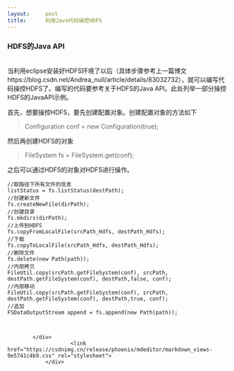 ```yaml
---
layout:     post
title:      利用Java代码操控HDFS
---
```

<div id="article_content" class="article_content clearfix csdn-tracking-statistics" data-pid="blog" data-mod="popu_307" data-dsm="post">
								            <div id="content_views" class="markdown_views prism-atom-one-light">
							<!-- flowchart 箭头图标 勿删 -->
							<svg xmlns="http://www.w3.org/2000/svg" style="display: none;"><path stroke-linecap="round" d="M5,0 0,2.5 5,5z" id="raphael-marker-block" style="-webkit-tap-highlight-color: rgba(0, 0, 0, 0);"></path></svg>
							<p></p><div class="toc"><h3>HDFS的Java API</h3><br>
当利用eclipse安装好HDFS环境了以后（具体步骤参考上一篇博文https://blog.csdn.net/Andrea_null/article/details/83032732），就可以编写代码操控HDFS了。编写的代码要参考关于HDFS的Java API。此处列举一部分操控HDFS的JavaAPI示例。</div><p></p>
<p>首先，想要操控HDFS，要先创建配置对象。创建配置对象的方法如下</p>
<blockquote>
<p>Configuration conf = new Configuration(true);</p>
</blockquote>
<p>然后再创建HDFS的对象</p>
<blockquote>
<p>FileSystem fs = FileSystem.get(conf);</p>
</blockquote>
<p>之后可以通过HDFS的对象对HDFS进行操作。</p>
<pre><code>//取路径下所有文件的信息
listStatus = fs.listStatus(destPath);
//创建新文件
fs.createNewFile(dirPath);
//创建目录
fs.mkdirs(dirPath);
//上传到HDFS
fs.copyFromLocalFile(srcPath_Hdfs, destPath_Hdfs);
//下载
fs.copyToLocalFile(srcPath_Hdfs, destPath_Hdfs);
//删除文件
fs.delete(new Path(path));
//内部拷贝
FileUtil.copy(srcPath.getFileSystem(conf), srcPath, destPath.getFileSystem(conf), destPath,false, conf);
//内部移动
FileUtil.copy(srcPath.getFileSystem(conf), srcPath, destPath.getFileSystem(conf), destPath,true, conf);
//追加
FSDataOutputStream append = fs.append(new Path(path));


</code></pre>

            </div>
						<link href="https://csdnimg.cn/release/phoenix/mdeditor/markdown_views-9e5741c4b9.css" rel="stylesheet">
                </div>